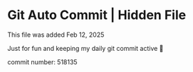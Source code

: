 # Git Auto Commit | Hidden File

This file was added Feb 12, 2025

Just for fun and keeping my daily git commit active 🤪

commit number: 518135
